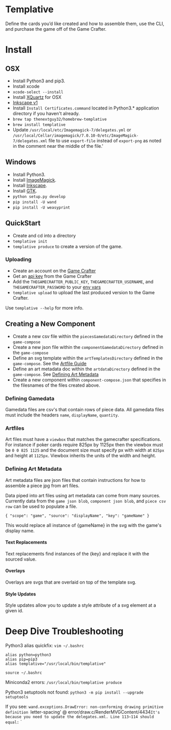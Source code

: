 # Templative

Define the cards you’d like created and how to assemble them, use the CLI, and purchase the game off of the Game Crafter.

# Install

## OSX
- Install Python3 and pip3.
- Install xcode
- `xcode-select --install`
- Install [XQuartz](https://www.xquartz.org/) for OSX
- [Inkscape v1](https://inkscape.org)
- Install `Install Certificates.command` located in Python3.* application directory if you haven't already.
- `brew tap thenextguy32/homebrew-templative`
- `brew install templative`
- Update `/usr/local/etc/Imagemagick-7/delegates.yml` or `/usr/local/Cellar/imagemagick/7.0.10-0/etc/ImageMagick-7/delegates.xml` file to use `export-file` instead of `export-png` as noted in the comment near the middle of the file.'

## Windows
- Install Python3.
- Install [ImageMagick](https://imagemagick.org/script/download.php#windows).
- Install [Inkscape](https://inkscape.org).
- Install [GTK](https://github.com/tschoonj/GTK-for-Windows-Runtime-Environment-Installer/releases).
- `python setup.py develop`
- `pip install -U wand`
- `pip install -U weasyprint`

## QuickStart
- Create and cd into a directory
- `templative init`
- `templative produce` to create a version of the game. 

### Uploading
- Create an account on the [Game Crafter](https://www.thegamecrafter.com)
- Get an [api key](https://www.thegamecrafter.com/account/apikeys) from the Game Crafter
- Add the `THEGAMECRAFTER_PUBLIC_KEY`, `THEGAMECRAFTER_USERNAME`, and `THEGAMECRAFTER_PASSWORD` to your [env vars](https://www.schrodinger.com/kb/1842)
- `templative upload` to upload the last produced version to the Game Crafter.

Use `templative --help` for more info.

## Creating a New Component

- Create a new csv file within the `piecesGamedataDirectory` defined in the `game-compose`
- Create a new json file within the `componentGamedataDirectory` defined in the `game-compose`
- Define an svg template within the `artTemplatesDirectory` defined in the `game-compose`. See the [Artfile Guide](###-Artfile-Guide)
- Define an art metadata doc within the `artdataDirectory` defined in the `game-compose`. See [Defining Art Metadata](###-Defining-Art-Metadata)
- Create a new component within `component-compose.json` that specifies in the filesnames of the files created above.

### Defining Gamedata

Gamedata files are csv's that contain rows of piece data. All gamedata files must include the headers `name`, `displayName`, `quantity`.

### Artfiles

Art files must have a `viewbox` that matches the gamecrafter specifications. For instance if poker cards require 825px by 1125px then the viewbox must be `0 0 825 1125` and the document size must specify px with width at `825px` and height at `1125px`. Viewbox inherits the units of the width and height.

### Defining Art Metadata

Art metadata files are json files that contain instructions for how to assemble a piece jpg from art files.

Data piped into art files using art metadata can come from many sources. Currently data from the `game json blob`, `component json blob`, and `piece csv row` can be used to populate a file.

    { "scope": "game", "source": "displayName", "key": "gameName" }

This would replace all instance of {gameName} in the svg with the game's display name.

#### Text Replacements

Text replacements find instances of the {key} and replace it with the sourced value.

#### Overlays

Overlays are svgs that are overlaid on top of the template svg.

#### Style Updates

Style updates allow you to update a style attribute of a svg element at a given id.

# Deep Dive Troubleshooting
Python3 alias quickfix:
`vim ~/.bashrc`

```
alias python=python3
alias pip=pip3
alias templative="/usr/local/bin/templative"
```

`source ~/.bashrc`

Miniconda2 errors:
`/usr/local/bin/templative produce`

Python3 setuptools not found:
`python3 -m pip install --upgrade setuptools`

If you see: `wand.exceptions.DrawError: non-conforming drawing primitive definition `letter-spacing' @ error/draw.c/RenderMVGContent/4434`
It's because you need to update the delegates.xml. Line 113~114 should equal:
`  <!-- Change export-png to export-file for inkscape 1.0+ -->
  <delegate decode="svg:decode" stealth="True" command="&quot;inkscape&quot; &quot;%s&quot; --export-file=&quot;%s&quot; --export-dpi=&quot;%s&quot; --export-background=&quot;%s&quot; --export-background-opacity=&quot;%s&quot; &gt; &quot;%s&quot; 2&gt;&amp;1"/>`

